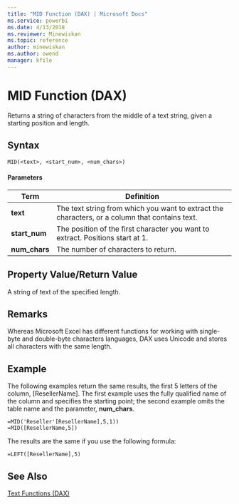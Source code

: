 ```yaml
---
title: "MID Function (DAX) | Microsoft Docs"
ms.service: powerbi
ms.date: 4/13/2018
ms.reviewer: Minewiskan
ms.topic: reference
author: minewiskan
ms.author: owend
manager: kfile
---
```

# MID Function (DAX)
Returns a string of characters from the middle of a text string, given a starting position and length.  
  
## Syntax  
  
```  
MID(<text>, <start_num>, <num_chars>)  
```  
  
#### Parameters  
  
|Term|Definition|  
|--------|--------------|  
|**text**|The text string from which you want to extract the characters, or a column that contains text.|  
|**start_num**|The position of the first character you want to extract. Positions start at 1.|  
|**num_chars**|The number of characters to return.|  
  
## Property Value/Return Value  
A string of text of the specified length.  
  
## Remarks  
Whereas Microsoft Excel has different functions for working with single-byte and double-byte characters languages, DAX uses Unicode and stores all characters with the same length.  
  
## Example  
The following examples return the same results, the first 5 letters of the column, [ResellerName]. The first example uses the fully qualified name of the column and specifies the starting point; the second example omits the table name and the parameter, **num_chars**.  
  
```  
=MID('Reseller'[ResellerName],5,1))  
=MID([ResellerName,5])  
```  
The results are the same if you use the following formula:  
  
`=LEFT([ResellerName],5)`  
  
## See Also  
[Text Functions &#40;DAX&#41;](text-functions-dax.md)  
  
